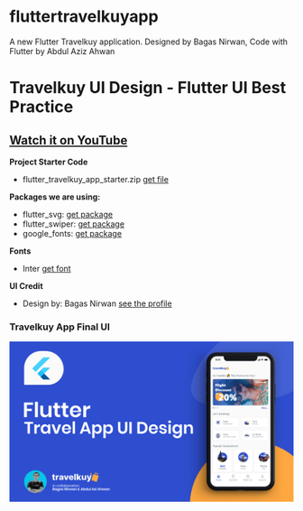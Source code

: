 # fluttertravelkuyapp

A new Flutter Travelkuy application. Designed by Bagas Nirwan, Code with Flutter by Abdul Aziz Ahwan

# Travelkuy UI Design - Flutter UI Best Practice

## [Watch it on YouTube]()

**Project Starter Code**
- flutter_travelkuy_app_starter.zip [get file](https://gum.co/WWgFX)

**Packages we are using:**

- flutter_svg: [get package](https://pub.dev/packages/flutter_svg)
- flutter_swiper: [get package](https://pub.dev/packages/flutter_swiper)
- google_fonts: [get package](https://pub.dev/packages/google_fonts)

**Fonts**

- Inter [get font](https://fonts.google.com/specimen/Inter)

**UI Credit**

- Design by: Bagas Nirwan [see the profile](https://dribbble.com/bagasnirwan)

### Travelkuy App Final UI

![Travelkuy App UI Design](/final_ui.png)
